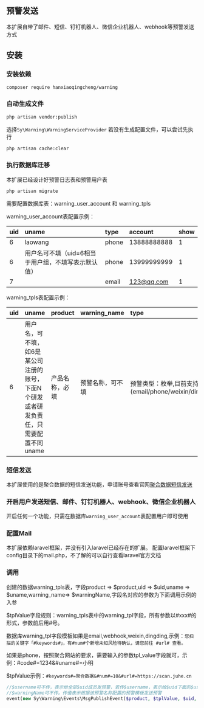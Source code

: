 ## 预警发送
本扩展自带了邮件、短信、钉钉机器人、微信企业机器人、webhook等预警发送方式

## 安装


### 安装依赖
```bash
composer require hanxiaoqingcheng/warning
```

### 自动生成文件
```bash
php artisan vendor:publish
```
选择`Sy\Warning\WarningServiceProvider`
若没有生成配置文件，可以尝试先执行
```bash
php artisan cache:clear
```

### 执行数据库迁移
本扩展已经设计好预警日志表和预警用户表
```bash
php artisan migrate
```
需要配置数据库表：warning_user_account 和 warning_tpls

warning_user_account表配置示例：

|uid|uname|type|account|show|
| :-----| :-----| :-----| :-----|:-----|
|6|laowang|phone|13888888888|1|
|6|用户名可不填（uid=6相当于用户组，不填写表示默认值）|phone|13999999999|1|
|7|  |email|123@qq.com|1|

warning_tpls表配置示例：

|uid|uname|product|warning_name|type|warning_tpl|show|
| :-----| :-----| :-----| :-----| :-----| :-----|:-----|
|6|用户名，可不填，如6是某公司注册的账号，下面N个研发或者研发负责任，只需要配置不同uname|产品名称，必填|预警名称，可不填|预警类型：枚举,目前支持5种(email/phone/weixin/dingding/webhook)|1|


### 短信发送
本扩展使用的是聚合数据的短信发送功能，申请账号查看官网[聚合数据短信发送](https://www.juhe.cn/docs/api/id/54)


### 开启用户发送短信、邮件、钉钉机器人、webhook、微信企业机器人
开启任何一个功能，只需在数据库`warning_user_account`表配置用户即可使用

### 配置Mail
本扩展依赖laravel框架，并没有引入laravel已经存在的扩展。
配置laravel框架下config目录下的mail.php，不了解的可以自行查看laravel官方文档

### 调用

创建的数据warning_tpls表，字段product => $product,uid => $uid,uname => $uname,warning_name=> $warningName,字段名对应的参数为下面调用示例的入参

$tplValue字段规则：warning_tpls表中的warning_tpl字段，所有参数以#xxx#的形式，参数前后用#号。

数据库warning_tpl字段模板如果是email,webhook,weixin,dingding,示例：`您扫描的关键字「#keywords#」，有#num#个新增未知风险待确认，请您前往 #url# 查看。` 

如果是phone，按照聚合网站的要求，需要输入的参数tpl_value字段就可，示例：#code#=1234&#uname#=小明

$tplValue示例：`#keywords#=聚合数据&#num#=10&#url#=https://scan.juhe.cn`

```php
//$username可不传，表示给全部$uid成员发预警，若传$username，表示给$uid下面的$username传预警
//$warningName可不传。传值表示根据该预警名称配置的预警模板发送预警
event(new Sy\Warning\Events\MsgPublishEvent($product, $tplValue, $uid, $username, $warningName));
```

